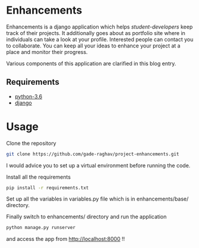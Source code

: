 # Enhancements

Enhancements is a django application which helps *student-developers* keep track of their projects. 
It additionally goes about as portfolio site where in individuals can take a look at your profile.
Interested people can contact you to collaborate.
You can keep all your ideas to enhance your project at a place and monitor their progress.

Various components of this application are clarified in this blog entry.


## Requirements

* [python-3.6](https://www.python.org/downloads/release/python-3611/)
* [django](https://www.djangoproject.com/)


# Usage

Clone the repository
```bash
git clone https://github.com/gade-raghav/project-enhancements.git
```
I would advice you to set up a virtual environment before running the code.

Install all the requirements 
```bash
pip install -r requirements.txt
```

Set up all the variables in variables.py file which is in enhancements/base/ directory.

Finally switch to enhancements/ directory and run the application
```bash
python manage.py runserver
```
and access the app from [http://localhost:8000](http://localhost:8000) !!

